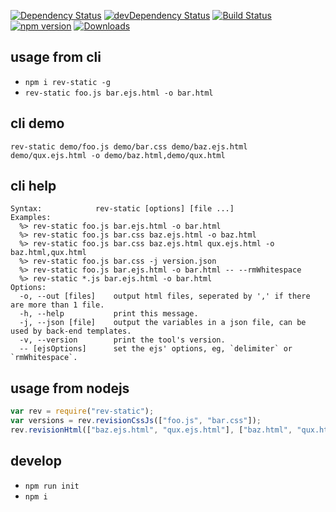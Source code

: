 [![Dependency Status](https://david-dm.org/plantain-00/rev-static.svg)](https://david-dm.org/plantain-00/rev-static)
[![devDependency Status](https://david-dm.org/plantain-00/rev-static/dev-status.svg)](https://david-dm.org/plantain-00/rev-static#info=devDependencies)
[![Build Status](https://travis-ci.org/plantain-00/rev-static.svg?branch=master)](https://travis-ci.org/plantain-00/rev-static)
[![npm version](https://badge.fury.io/js/rev-static.svg)](https://badge.fury.io/js/rev-static)
[![Downloads](https://img.shields.io/npm/dm/rev-static.svg)](https://www.npmjs.com/package/rev-static)

## usage from cli

+ `npm i rev-static -g`
+ `rev-static foo.js bar.ejs.html -o bar.html`

## cli demo

`rev-static demo/foo.js demo/bar.css demo/baz.ejs.html demo/qux.ejs.html -o demo/baz.html,demo/qux.html`

## cli help

```text
Syntax:            rev-static [options] [file ...]
Examples:
  %> rev-static foo.js bar.ejs.html -o bar.html
  %> rev-static foo.js bar.css baz.ejs.html -o baz.html
  %> rev-static foo.js bar.css baz.ejs.html qux.ejs.html -o baz.html,qux.html
  %> rev-static foo.js bar.css -j version.json
  %> rev-static foo.js bar.ejs.html -o bar.html -- --rmWhitespace
  %> rev-static *.js bar.ejs.html -o bar.html
Options:
  -o, --out [files]    output html files, seperated by ',' if there are more than 1 file.
  -h, --help           print this message.
  -j, --json [file]    output the variables in a json file, can be used by back-end templates.
  -v, --version        print the tool's version.
  -- [ejsOptions]      set the ejs' options, eg, `delimiter` or `rmWhitespace`.
```

## usage from nodejs

```js
var rev = require("rev-static");
var versions = rev.revisionCssJs(["foo.js", "bar.css"]);
rev.revisionHtml(["baz.ejs.html", "qux.ejs.html"], ["baz.html", "qux.html"], versions);
```

## develop

+ `npm run init`
+ `npm i`
